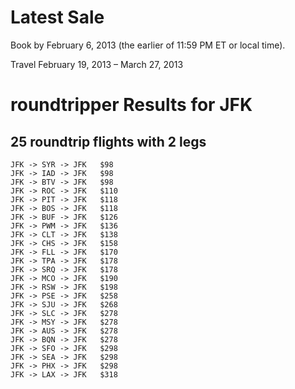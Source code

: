 Latest Sale
===========

Book by February 6, 2013 (the earlier of 11:59 PM ET or local time).

Travel February 19, 2013 – March 27, 2013

  

roundtripper Results for JFK
============================

25 roundtrip flights with 2 legs
--------------------------------

    JFK -> SYR -> JFK   $98
    JFK -> IAD -> JFK   $98
    JFK -> BTV -> JFK   $98
    JFK -> ROC -> JFK   $110
    JFK -> PIT -> JFK   $118
    JFK -> BOS -> JFK   $118
    JFK -> BUF -> JFK   $126
    JFK -> PWM -> JFK   $136
    JFK -> CLT -> JFK   $138
    JFK -> CHS -> JFK   $158
    JFK -> FLL -> JFK   $170
    JFK -> TPA -> JFK   $178
    JFK -> SRQ -> JFK   $178
    JFK -> MCO -> JFK   $190
    JFK -> RSW -> JFK   $198
    JFK -> PSE -> JFK   $258
    JFK -> SJU -> JFK   $268
    JFK -> SLC -> JFK   $278
    JFK -> MSY -> JFK   $278
    JFK -> AUS -> JFK   $278
    JFK -> BQN -> JFK   $278
    JFK -> SFO -> JFK   $298
    JFK -> SEA -> JFK   $298
    JFK -> PHX -> JFK   $298
    JFK -> LAX -> JFK   $318
